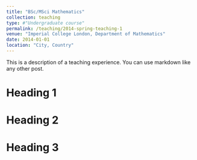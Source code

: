 ```yaml
---
title: "BSc/MSci Mathematics"
collection: teaching
type: #"Undergraduate course"
permalink: /teaching/2014-spring-teaching-1
venue: "Imperial College London, Department of Mathematics"
date: 2014-01-01
location: "City, Country"
---
```


This is a description of a teaching experience. You can use markdown like any other post.

Heading 1
======

Heading 2
======

Heading 3
======